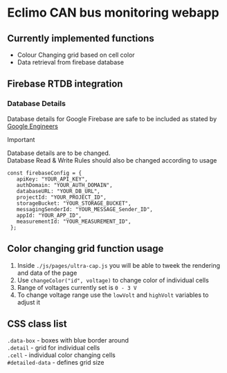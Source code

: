 # Eclimo CAN bus monitoring webapp

## Currently implemented functions
- Colour Changing grid based on cell color
- Data retrieval from firebase database

## Firebase RTDB integration
### Database Details
Database details for Google Firebase are safe to be included as stated by [Google Engineers](https://medium.com/@paulbreslin/is-it-safe-to-expose-your-firebase-api-key-to-the-public-7e5bd01e637b#:~:text=In%20a%20word%2C%20yes.,security%20risk%20to%20expose%20it.)
> [!IMPORTANT]
> Database details are to be changed.<br>
> Database Read & Write Rules should also be changed according to usage
> ```
>const firebaseConfig = {
>    apiKey: "YOUR_API_KEY",
>    authDomain: "YOUR_AUTH_DOMAIN",
>    databaseURL: "YOUR_DB_URL",
>    projectId: "YOUR_PROJECT_ID",
>    storageBucket: "YOUR_STORAGE_BUCKET",
>    messagingSenderId: "YOUR_MESSAGE_Sender_ID",
>    appId: "YOUR_APP_ID",
>    measurementId: "YOUR_MEASUREMENT_ID",
>  };
> ```

## Color changing grid function usage
1. Inside `./js/pages/ultra-cap.js` you will be able to tweek the rendering and data of the page
2. Use `changeColor("id", voltage)` to change color of individual cells
3. Range of voltages currently set is `0 - 3 V`
4. To change voltage range use the `lowVolt` and `highVolt` variables to adjust it 

## CSS class list
`.data-box` - boxes with blue border around<br>
`.detail` - grid for individual cells<br>
`.cell` - individual color changing cells<br>
`#detailed-data` - defines grid size<br>
